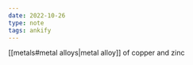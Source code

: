```yaml
---
date: 2022-10-26
type: note
tags: ankify
---
```


[[metals#metal alloys|metal alloy]] of copper and zinc
